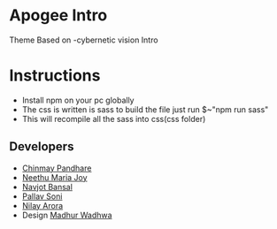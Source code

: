 # Apogee Intro

Theme Based on -cybernetic vision Intro 

# Instructions
* Install npm on your pc globally 
* The css is written is sass to build the file just run $~"npm run sass"
* This will recompile all the sass into css(css folder)
	
## Developers
* [Chinmay Pandhare](https://github.com/ccpandhare) 	
* [Neethu Maria Joy](https://github.com/Roboneet)
* [Navjot Bansal](https://github.com/NavjotBansal)
* [Pallav Soni](https://github.com/pallav100)
* [Nilay Arora](https://github.com/nilay117)
* Design [Madhur Wadhwa](https://github.com/madhurw7)

